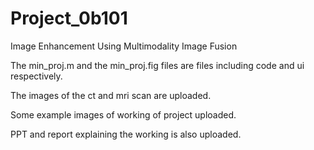 # Project_0b101

Image Enhancement Using Multimodality Image Fusion



The min_proj.m and the min_proj.fig files are files including code and ui respectively.


The images of the ct and mri scan are uploaded.


Some example images of working of project uploaded.


PPT and report explaining the working is also uploaded.

